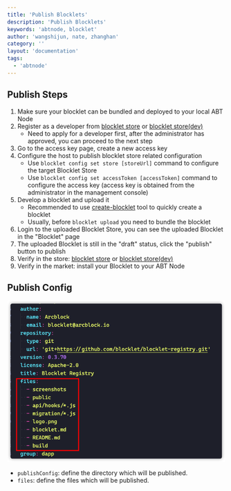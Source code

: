 ```yaml
---
title: 'Publish Blocklets'
description: 'Publish Blocklets'
keywords: 'abtnode, blocklet'
author: 'wangshijun, nate, zhanghan'
category: ''
layout: 'documentation'
tags:
  - 'abtnode'
---
```


## Publish Steps

1. Make sure your blocklet can be bundled and deployed to your local ABT Node
2. Register as a developer from [blocklet store](https://store.blocklet.dev/) or [blocklet store(dev)](https://dev.store.blocklet.dev/)
   - Need to apply for a developer first, after the administrator has approved, you can proceed to the next step
3. Go to the access key page, create a new access key
4. Configure the host to publish blocklet store related configuration
   - Use `blocklet config set store [storeUrl]` command to configure the target Blocklet Store
   - Use `blocklet config set accessToken [accessToken]` command to configure the access key (access key is obtained from the administrator in the management console)
5. Develop a blocklet and upload it
   - Recommended to use [create-blocklet](https://www.npmjs.com/package/create-blocklet) tool to quickly create a blocklet
   - Usually, before `blocklet upload` you need to bundle the blocklet
6. Login to the uploaded Blocklet Store, you can see the uploaded Blocklet in the "Blocklet" page
7. The uploaded Blocklet is still in the "draft" status, click the "publish" button to publish
8. Verify in the store: [blocklet store](https://store.blocklet.dev/) or [blocklet store(dev)](https://dev.store.blocklet.dev/)
9. Verify in the market: install your Blocklet to your ABT Node

## Publish Config

![](./images/publish-blocklets-1.png)

- `publishConfig`: define the directory which will be published.
- `files`: define the files which will be published.
